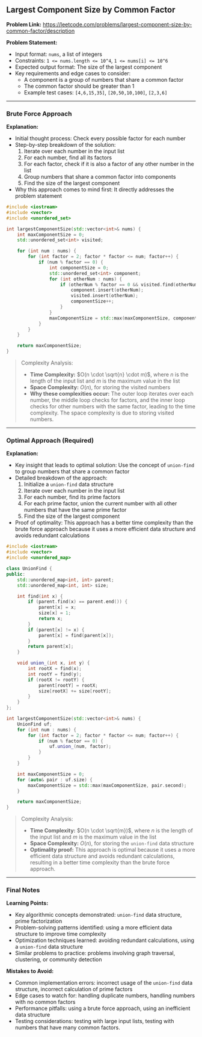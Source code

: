 ## Largest Component Size by Common Factor

**Problem Link:** https://leetcode.com/problems/largest-component-size-by-common-factor/description

**Problem Statement:**
- Input format: `nums`, a list of integers
- Constraints: `1 <= nums.length <= 10^4`, `1 <= nums[i] <= 10^6`
- Expected output format: The size of the largest component
- Key requirements and edge cases to consider:
  - A component is a group of numbers that share a common factor
  - The common factor should be greater than 1
  - Example test cases: `[4,6,15,35]`, `[20,50,10,100]`, `[2,3,6]`

---

### Brute Force Approach

**Explanation:**
- Initial thought process: Check every possible factor for each number
- Step-by-step breakdown of the solution:
  1. Iterate over each number in the input list
  2. For each number, find all its factors
  3. For each factor, check if it is also a factor of any other number in the list
  4. Group numbers that share a common factor into components
  5. Find the size of the largest component
- Why this approach comes to mind first: It directly addresses the problem statement

```cpp
#include <iostream>
#include <vector>
#include <unordered_set>

int largestComponentSize(std::vector<int>& nums) {
    int maxComponentSize = 0;
    std::unordered_set<int> visited;

    for (int num : nums) {
        for (int factor = 2; factor * factor <= num; factor++) {
            if (num % factor == 0) {
                int componentSize = 0;
                std::unordered_set<int> component;
                for (int otherNum : nums) {
                    if (otherNum % factor == 0 && visited.find(otherNum) == visited.end()) {
                        component.insert(otherNum);
                        visited.insert(otherNum);
                        componentSize++;
                    }
                }
                maxComponentSize = std::max(maxComponentSize, componentSize);
            }
        }
    }

    return maxComponentSize;
}
```

> Complexity Analysis:
> - **Time Complexity:** $O(n \cdot \sqrt{n} \cdot m)$, where $n$ is the length of the input list and $m$ is the maximum value in the list
> - **Space Complexity:** $O(n)$, for storing the visited numbers
> - **Why these complexities occur:** The outer loop iterates over each number, the middle loop checks for factors, and the inner loop checks for other numbers with the same factor, leading to the time complexity. The space complexity is due to storing visited numbers.

---

### Optimal Approach (Required)

**Explanation:**
- Key insight that leads to optimal solution: Use the concept of `union-find` to group numbers that share a common factor
- Detailed breakdown of the approach:
  1. Initialize a `union-find` data structure
  2. Iterate over each number in the input list
  3. For each number, find its prime factors
  4. For each prime factor, union the current number with all other numbers that have the same prime factor
  5. Find the size of the largest component
- Proof of optimality: This approach has a better time complexity than the brute force approach because it uses a more efficient data structure and avoids redundant calculations

```cpp
#include <iostream>
#include <vector>
#include <unordered_map>

class UnionFind {
public:
    std::unordered_map<int, int> parent;
    std::unordered_map<int, int> size;

    int find(int x) {
        if (parent.find(x) == parent.end()) {
            parent[x] = x;
            size[x] = 1;
            return x;
        }
        if (parent[x] != x) {
            parent[x] = find(parent[x]);
        }
        return parent[x];
    }

    void union_(int x, int y) {
        int rootX = find(x);
        int rootY = find(y);
        if (rootX != rootY) {
            parent[rootY] = rootX;
            size[rootX] += size[rootY];
        }
    }
};

int largestComponentSize(std::vector<int>& nums) {
    UnionFind uf;
    for (int num : nums) {
        for (int factor = 2; factor * factor <= num; factor++) {
            if (num % factor == 0) {
                uf.union_(num, factor);
            }
        }
    }

    int maxComponentSize = 0;
    for (auto& pair : uf.size) {
        maxComponentSize = std::max(maxComponentSize, pair.second);
    }

    return maxComponentSize;
}
```

> Complexity Analysis:
> - **Time Complexity:** $O(n \cdot \sqrt{m})$, where $n$ is the length of the input list and $m$ is the maximum value in the list
> - **Space Complexity:** $O(n)$, for storing the `union-find` data structure
> - **Optimality proof:** This approach is optimal because it uses a more efficient data structure and avoids redundant calculations, resulting in a better time complexity than the brute force approach.

---

### Final Notes

**Learning Points:**
- Key algorithmic concepts demonstrated: `union-find` data structure, prime factorization
- Problem-solving patterns identified: using a more efficient data structure to improve time complexity
- Optimization techniques learned: avoiding redundant calculations, using a `union-find` data structure
- Similar problems to practice: problems involving graph traversal, clustering, or community detection

**Mistakes to Avoid:**
- Common implementation errors: incorrect usage of the `union-find` data structure, incorrect calculation of prime factors
- Edge cases to watch for: handling duplicate numbers, handling numbers with no common factors
- Performance pitfalls: using a brute force approach, using an inefficient data structure
- Testing considerations: testing with large input lists, testing with numbers that have many common factors.
